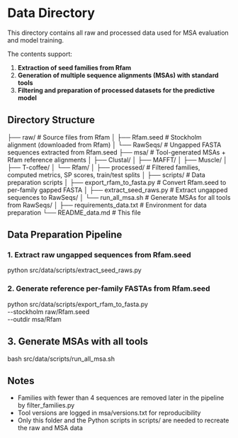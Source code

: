 # Data Directory

This directory contains all raw and processed data used for MSA evaluation and model training.

The contents support:
1. **Extraction of seed families from Rfam**
2. **Generation of multiple sequence alignments (MSAs) with standard tools**
3. **Filtering and preparation of processed datasets for the predictive model**

## Directory Structure

├── raw/ # Source files from Rfam
│ ├── Rfam.seed # Stockholm alignment (downloaded from Rfam)
│ └── RawSeqs/ # Ungapped FASTA sequences extracted from Rfam.seed
├── msa/ # Tool-generated MSAs + Rfam reference alignments
│ ├── Clustal/
│ ├── MAFFT/
│ ├── Muscle/
│ ├── T-coffee/
│ └── Rfam/
│
├── processed/ # Filtered families, computed metrics, SP scores, train/test splits
│
├── scripts/ # Data preparation scripts
│ ├── export_rfam_to_fasta.py # Convert Rfam.seed to per-family gapped FASTA
│ ├── extract_seed_raws.py # Extract ungapped sequences to RawSeqs/
│ └── run_all_msa.sh # Generate MSAs for all tools from RawSeqs/
│
├── requirements_data.txt # Environment for data preparation
└── README_data.md # This file

## Data Preparation Pipeline

### 1. Extract raw ungapped sequences from Rfam.seed

python src/data/scripts/extract_seed_raws.py

### 2. Generate reference per-family FASTAs from Rfam.seed

python src/data/scripts/export_rfam_to_fasta.py \
    --stockholm raw/Rfam.seed \
    --outdir msa/Rfam

## 3. Generate MSAs with all tools

bash src/data/scripts/run_all_msa.sh

## Notes

- Families with fewer than 4 sequences are removed later in the pipeline by filter_families.py
- Tool versions are logged in msa/versions.txt for reproducibility
- Only this folder and the Python scripts in scripts/ are needed to recreate the raw and MSA data